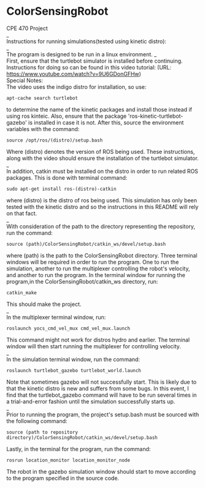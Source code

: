# ColorSensingRobot
CPE 470 Project  
_  
Instructions for running simulations(tested using kinetic distro):  
_  
The program is designed to be run in a linux environment.
_  
First, ensure that the turtlebot simulator is installed before continuing. 
Instructions for doing so can be found in this video tutorial: 
(URL: https://www.youtube.com/watch?v=9U6GDonGFHw)  
Special Notes:  
The video uses the indigo distro for installation, so use:
```  
apt-cache search turtlebot
```  
to determine the name of the kinetic packages and install those instead if using
ros kinteic. Also, ensure that the package 'ros-kinetic-turtlebot-gazebo' 
is installed in case it is not. After this, source the environment variables with
the command:
```  
source /opt/ros/(distro)/setup.bash
```  
Where (distro) denotes the version of ROS being used. These instructions, along 
with the video should ensure the installation of the turtlebot
simulator.  
_  
In addition, catkin must be installed on the distro in 
order to run related ROS packages. This is done with terminal command:  
```  
sudo apt-get install ros-(distro)-catkin  
```  
where (distro) is the distro of ros being used. This simulation has only been
tested with the kinetic distro and so the instructions in this README will rely
on that fact.  
_  
With consideration of the path to the directory representing the repository, run
the command:  
```  
source (path)/ColorSensingRobot/catkin_ws/devel/setup.bash  
```  
where (path) is the path to the ColorSensingRobot directory. Three terminal 
windows will be required in order to run the program. One to run the simulation,
 another to run the multiplexer controlling the robot's velocity, and another to
run the program. In the terminal window for running the program,in the 
ColorSensingRobot/catkin_ws directory, run:  
```  
catkin_make  
```  
This should make the project.  
_  
In the multiplexer terminal window, run:  
```  
roslaunch yocs_cmd_vel_mux cmd_vel_mux.launch  
```  
This command might not work for distros hydro and earlier. The terminal window
will then start running the multiplexer for controlling velocity.  
_  
In the simulation terminal window, run the command:
```  
roslaunch turtlebot_gazebo turtlebot_world.launch  
```  
Note that sometimes gazebo will not successfully start. This is likely due to
that the kinetic distro is new and suffers from some bugs. In this event, I find
that the turtlebot_gazebo command will have to be run several times in a
trial-and-error fashion until the simulation successfully starts up.  
_  
Prior to running the program, the project's setup.bash must be sourced with the
following command:
```  
source (path to repository directory)/ColorSensingRobot/catkin_ws/devel/setup.bash
```  
Lastly, in the terminal for the program, run the command:
```  
rosrun location_monitor location_monitor_node  
```  
The robot in the gazebo simulation window should start to move according to the
program specified in the source code.

